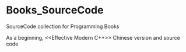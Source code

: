 # Books_SourceCode

SourceCode collection for Programming Books

As a beginning, <<Effective Modern C++>> Chinese version and source code
